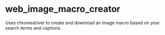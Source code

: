 # web_image_macro_creator

Uses chromedriver to create and download an image macro based on your search terms and captions.
